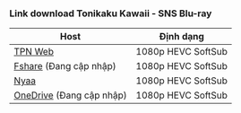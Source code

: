 ### **Link download Tonikaku Kawaii - SNS Blu-ray**

| Host          | Định dạng          |
| ------------- |:------------------:|
| [TPN Web](https://ddl.tpnteam.workers.dev/0:/Tonikaku%20Kawaii%20-%20SNS/)  | 1080p HEVC SoftSub |
| [Fshare]()  (Đang cập nhập)   	| 1080p HEVC SoftSub |
| [Nyaa](https://nyaa.si/view/1426217)        | 1080p HEVC SoftSub |
| [OneDrive]()  (Đang cập nhập)    | 1080p HEVC SoftSub |
